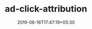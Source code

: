 ---
title: "ad-click-attribution"
date: 2019-06-16T17:47:19+05:30
type: "organisations"
org_name: "Web Incubator CG"
repo_desc: "Privacy Preserving Ad Click Attribution"
repo_link: https://github.com/WICG/ad-click-attribution


---